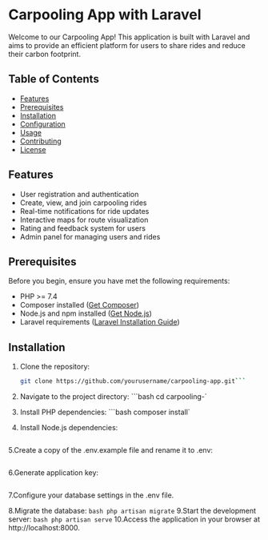 # Carpooling App with Laravel

Welcome to our Carpooling App! This application is built with Laravel and aims to provide an efficient platform for users to share rides and reduce their carbon footprint.

## Table of Contents

- [Features](#features)
- [Prerequisites](#prerequisites)
- [Installation](#installation)
- [Configuration](#configuration)
- [Usage](#usage)
- [Contributing](#contributing)
- [License](#license)

## Features

- User registration and authentication
- Create, view, and join carpooling rides
- Real-time notifications for ride updates
- Interactive maps for route visualization
- Rating and feedback system for users
- Admin panel for managing users and rides

## Prerequisites

Before you begin, ensure you have met the following requirements:

- PHP >= 7.4
- Composer installed ([Get Composer](https://getcomposer.org/))
- Node.js and npm installed ([Get Node.js](https://nodejs.org/))
- Laravel requirements ([Laravel Installation Guide](https://laravel.com/docs/8.x/installation))

## Installation

1. Clone the repository:

   ```bash
   git clone https://github.com/yourusername/carpooling-app.git```

  2. Navigate to the project directory:
  ```bash cd carpooling-`
 3. Install PHP dependencies:
 ```bash composer install`
4. Install Node.js dependencies:
 ```bash npm install
```
5.Create a copy of the .env.example file and rename it to .env:
 ```bash cp .env.example .env
```
6.Generate application key:
 ```bash php artisan key:generate
```
7.Configure your database settings in the .env file.

8.Migrate the database:
```bash php artisan migrate```
9.Start the development server:
```bash php artisan serve```
10.Access the application in your browser at http://localhost:8000.

